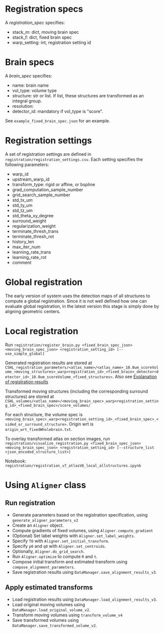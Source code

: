 # Registration specs

A _registration_spec_ specifies:
  - stack_m: dict, moving brain spec
  - stack_f: dict, fixed brain spec
  - warp_setting: int, registration setting id

# Brain specs

A _brain_spec_ specifies:
- name: brain name
- vol_type: volume type
- structure: str or list. If list, these structures are transformed as an integral group.
- resolution: 
- detector_id: mandatory if vol_type is "score".

See `example_fixed_brain_spec.json` for an example.

# Registration settings
A set of registration settings are defined in `registration/registration_settings.csv`.
Each setting specifies the following parameters:
- warp_id
- upstream_warp_id
- transform_type: rigid or affine, or bspline
- grad_computation_sample_number
- grid_search_sample_number
- std_tx_um
- std_ty_um
- std_tz_um
- std_theta_xy_degree
- surround_weight
- regularization_weight
- terminate_thresh_trans
- terminate_thresh_rot
- history_len
- max_iter_num
- learning_rate_trans
- learning_rate_rot
- comment

# Global registration

The early version of system uses the detection maps of all structures to compute a global registration.
Since it is not well defined how one can evaluate global registration, in the latest version this stage is simply done by aligning geometric centers. 

# Local registration

Run `registration/register_brain.py <fixed_brain_spec_json> <moving_brain_spec_json> <registration_setting_id> [--use_simple_global]`

Generated registration results are stored at
`CSHL_registration_parameters/<atlas_name>/<atlas_name>_10.0um_scoreVolume_<moving_structures>_warp<registration_id>_<fixed_brain>_detector<detector_id>_10.0um_scoreVolume_<fixed_structures>`.
Also see [Explanation of registration results](DataDescription.md)

Transformed moving structures (including the corresponding surround structures) are stored at 
`CSHL_volumes/<atlas_name>/<moving_brain_spec>_warp<registration_setting_id>_<fixed_brain_spec>/score_volumes/`

For each structure, the volume spec is `<moving_brain_spec>_warp<registration_setting_id>_<fixed_brain_spec>_<sided_or_surround_structure>`.
Origin wrt is `origin_wrt_fixedWholebrain.txt`.

To overlay transformed atlas on section images, run 
`registration/visualize_registration.py <fixed_brain_spec_json> <moving_brain_spec_json> <registration_setting_id> [--structure_list <json_encoded_structure_list>]`

Notebook: `registration/registration_v7_atlasV6_local_allstructures.ipynb`

# Using `Aligner` class

## Run registration
- Generate parameters based on the registration specification, using `generate_aligner_parameters_v2`
- Create an `Aligner` object.
- Compute gradients of fixed volumes, using `Aligner.compute_gradient`
- (Optional) Set label weights with `Aligner.set_label_weights`.
- Specify `T0` with `Aligner.set_initial_transform`.
- Specify `p0` and `q0` with `Aligner.set_centroids`.
- Optionally, `Aligner.do_grid_search`.
- Run `Aligner.optimize` to compute `R` and `t`.
- Compose initial transform and estimated transform using `compose_alignment_parameters`.
- Save registration results using `DataManager.save_alignment_results_v3`.

## Apply estimated transforms

- Load registration results using `DataManager.load_alignment_results_v3`.
- Load original moving volumes using `DataManager.load_original_volume_v2`.
- Transform moving volumes using `transform_volume_v4`
- Save transformed volumes using `DataManager.save_transformed_volume_v2`.


